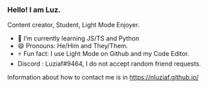 ### Hello! I am Luz.
Content creator, Student, Light Mode Enjoyer.

- 🌱 I’m currently learning JS/TS and Python
- 😄 Pronouns: He/Him and They/Them.
- ⚡ Fun fact: I use Light Mode on Github and my Code Editor.
- Discord : Luziaf#9464, I do not accept random friend requests.

Information about how to contact me is in https://nluziaf.github.io/

